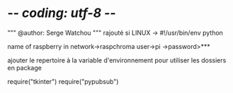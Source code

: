 # -*- coding: utf-8 -*-
"""
@author: Serge Watchou
"""
rajouté si LINUX -> #!/usr/bin/env python

name of raspberry in network->raspchroma user->pi ->password>***

ajouter le repertoire à la variable d'environnement pour utiliser les dossiers en package

require("tkinter")
require("pypubsub")
